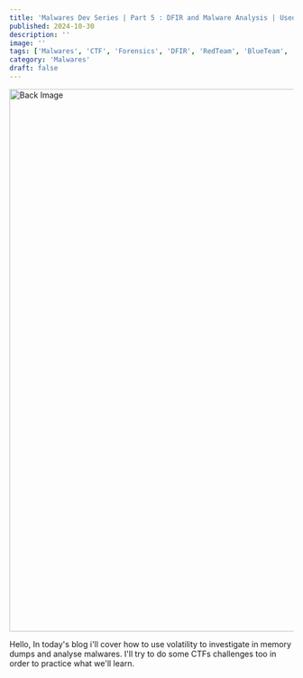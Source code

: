 ```yaml
---
title: 'Malwares Dev Series | Part 5 : DFIR and Malware Analysis | Used to work with volatility'
published: 2024-10-30
description: ''
image: ''
tags: ['Malwares', 'CTF', 'Forensics', 'DFIR', 'RedTeam', 'BlueTeam', 'APT', 'Threat Hunting', 'MemoryForensics']
category: 'Malwares'
draft: false 
---
```


<img src="/favicon/tlsinj1.gif" alt="Back Image" style="width: 100vw;  object-fit: cover;">
    
Hello, In today's blog i'll cover how to use volatility to investigate in memory dumps and analyse malwares.
I'll try to do some CTFs challenges too in order to practice what we'll learn.
